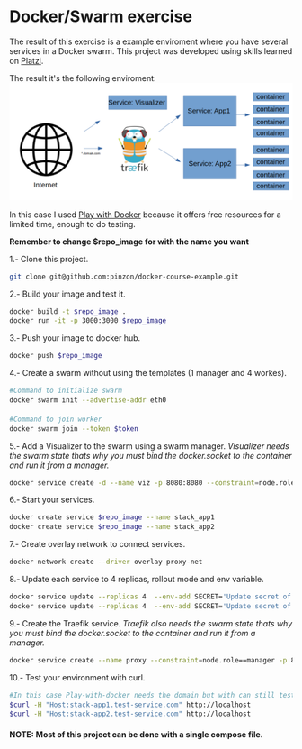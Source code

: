 # Docker/Swarm exercise
The result of this exercise is a example enviroment where you have several  services in a Docker swarm. This project was developed using skills learned on [Platzi](https://platzi.com/cursos/docker-swarm/ "Platzi").

The result it's the following enviroment:
[![Diagram](https://raw.githubusercontent.com/pinzon/docker-course-example/master/pictures/diagram.png "Diagram")](https://raw.githubusercontent.com/pinzon/docker-course-example/master/pictures/diagram.png "Diagram")

In this case I used [Play with Docker](https://labs.play-with-docker.com/ "Play with Docker") because it offers free resources for a limited time, enough to do testing.

**Remember to change $repo_image for with the name you want**

1.- Clone this project.
```sh
git clone git@github.com:pinzon/docker-course-example.git
```

2.- Build your image and test it. 
```sh
docker build -t $repo_image .
docker run -it -p 3000:3000 $repo_image
```

3.- Push your image to docker hub.
```sh
docker push $repo_image
```

4.- Create a swarm without using the templates (1 manager and 4 workes).
```sh
#Command to initialize swarm
docker swarm init --advertise-addr eth0

#Command to join worker
docker swarm join --token $token
```

5.- Add a Visualizer to the swarm using a swarm manager. *Visualizer needs the swarm state thats why you must bind the docker.socket to the container and run it from a manager.*
```sh
docker service create -d --name viz -p 8080:8080 --constraint=node.role==manager --mount=type=bind,src=/var/run/docker.sock,dst=/var/run/docker.sock dockersamples/visualizer
```

6.- Start your services.
```sh
docker create service $repo_image --name stack_app1
docker create service $repo_image --name stack_app2
```

7.- Create overlay network to connect services.

```sh
docker network create --driver overlay proxy-net
```

8.- Update each service to 4 replicas, rollout mode and env variable.
```sh
docker service update --replicas 4  --env-add SECRET='Update secret of service 1' --update-parallelism 2 --label-add traefik.port=3000 --network-add proxy-net stack_app1 
docker service update --replicas 4  --env-add SECRET='Update secret of service 2' --update-parallelism 2 --label-add traefik.port=3000 --network-add proxy-net stack_app2 
```

9.- Create the Traefik service. *Traefik also needs the swarm state thats why you must bind the docker.socket to the container and run it from a manager.*
```sh
docker service create --name proxy --constraint=node.role==manager -p 80:80 -p 9090:8080 --mount type=bind,src=/var/run/docker.sock,dst=/var/run/docker.sock --network proxy-net traefik --docker --docker.swarmMode --docker.domain=test-service.com --docker.watch --api
```

10.- Test your environment with curl.
```sh
#In this case Play-with-docker needs the domain but with can still test the access to the services using Curl
$curl -H "Host:stack-app1.test-service.com" http://localhost
$curl -H "Host:stack-app2.test-service.com" http://localhost
```

#### NOTE: Most of this project can be done with a single compose file.